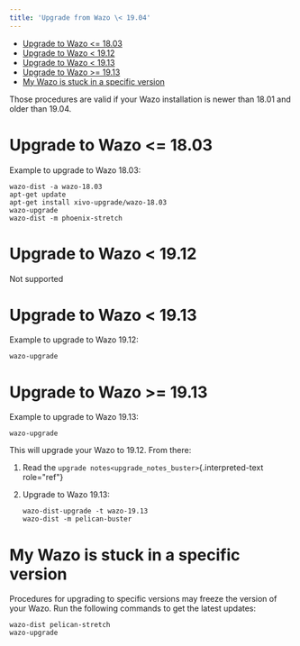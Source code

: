 ```yaml
---
title: 'Upgrade from Wazo \< 19.04'
---
```


-   [Upgrade to Wazo \<= 18.03](#upgrade-to-wazo-18.03)
-   [Upgrade to Wazo \< 19.12](#upgrade-to-wazo-19.12)
-   [Upgrade to Wazo \< 19.13](#upgrade-to-wazo-19.13)
-   [Upgrade to Wazo \>= 19.13](#upgrade-to-wazo-19.13-1)
-   [My Wazo is stuck in a specific
    version](#my-wazo-is-stuck-in-a-specific-version)

Those procedures are valid if your Wazo installation is newer than 18.01
and older than 19.04.

Upgrade to Wazo \<= 18.03
=========================

Example to upgrade to Wazo 18.03:

    wazo-dist -a wazo-18.03
    apt-get update
    apt-get install xivo-upgrade/wazo-18.03
    wazo-upgrade
    wazo-dist -m phoenix-stretch

Upgrade to Wazo \< 19.12
========================

Not supported

Upgrade to Wazo \< 19.13
========================

Example to upgrade to Wazo 19.12:

    wazo-upgrade

Upgrade to Wazo \>= 19.13
=========================

Example to upgrade to Wazo 19.13:

    wazo-upgrade

This will upgrade your Wazo to 19.12. From there:

1.  Read the `upgrade notes<upgrade_notes_buster>`{.interpreted-text
    role="ref"}
2.  Upgrade to Wazo 19.13:

        wazo-dist-upgrade -t wazo-19.13
        wazo-dist -m pelican-buster

My Wazo is stuck in a specific version
======================================

Procedures for upgrading to specific versions may freeze the version of
your Wazo. Run the following commands to get the latest updates:

    wazo-dist pelican-stretch
    wazo-upgrade

